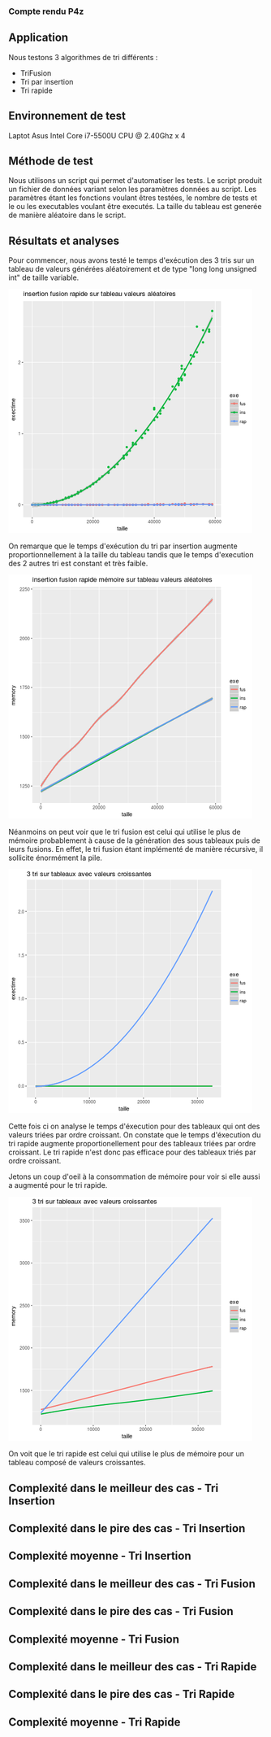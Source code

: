 ### Compte rendu P4z 

## Application

Nous testons 3 algorithmes de tri différents : 

* TriFusion
* Tri par insertion
* Tri rapide

## Environnement de test

Laptot Asus Intel Core i7-5500U CPU @ 2.40Ghz x 4


## Méthode de test

Nous utilisons un script qui permet d'automatiser les tests. Le script produit
un fichier de données variant selon les paramètres données au script.
Les paramètres étant les fonctions voulant êtres testées, le nombre de tests
et le ou les executables voulant être executés. La taille du tableau est generée 
de manière aléatoire dans le script.




## Résultats et analyses

Pour commencer, nous avons testé le temps d'exécution des 3 tris sur un tableau de valeurs générées aléatoirement et de type "long long unsigned int"
de taille variable.

![exectime](./Graphs/3tri/Exectime.png)

On remarque que le temps d'exécution du tri par insertion augmente proportionnellement 
à la taille du tableau tandis que le temps d'execution des 2 autres tri est constant et très faible.

![memory](./Graphs/3tri/insertionFusionRapideMemoryCourbes.png)

 Néanmoins on peut voir que le tri fusion est celui qui utilise le plus de mémoire probablement à cause de la génération des sous tableaux puis de leurs fusions.
 En effet, le tri fusion étant implémenté de manière récursive, il sollicite énormément la pile.


![exectime](./Graphs/3tri/Exectime3croissant.png)

Cette fois ci on analyse le temps d'éxecution pour des tableaux qui ont des valeurs triées par ordre croissant.
On constate que le temps d'éxecution du tri rapide augmente proportionellement pour des tableaux triées par ordre croissant. Le tri rapide n'est donc pas efficace pour des tableaux triés par ordre croissant.


Jetons un coup d'oeil à la consommation de mémoire pour voir si elle aussi a augmenté pour le tri rapide.

![exectime](./Graphs/3tri/Memory3Croissant.png)

On voit que le tri rapide est celui qui utilise le plus de mémoire pour un tableau composé de valeurs croissantes.
 
## Complexité dans le meilleur des cas - Tri Insertion

## Complexité dans le pire des cas - Tri Insertion

## Complexité moyenne - Tri Insertion


## Complexité dans le meilleur des cas - Tri Fusion

## Complexité dans le pire des cas - Tri Fusion

## Complexité moyenne - Tri Fusion


## Complexité dans le meilleur des cas - Tri Rapide

## Complexité dans le pire des cas - Tri Rapide

## Complexité moyenne - Tri Rapide



